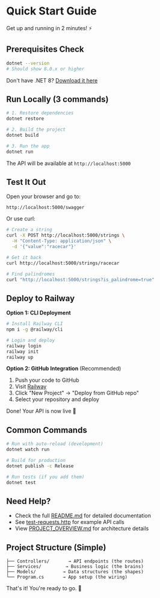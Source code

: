 # Quick Start Guide

Get up and running in 2 minutes! ⚡

## Prerequisites Check

```bash
dotnet --version
# Should show 8.0.x or higher
```

Don't have .NET 8? [Download it here](https://dotnet.microsoft.com/download/dotnet/8.0)

## Run Locally (3 commands)

```bash
# 1. Restore dependencies
dotnet restore

# 2. Build the project
dotnet build

# 3. Run the app
dotnet run
```

The API will be available at `http://localhost:5000`

## Test It Out

Open your browser and go to:

```
http://localhost:5000/swagger
```

Or use curl:

```bash
# Create a string
curl -X POST http://localhost:5000/strings \
  -H "Content-Type: application/json" \
  -d '{"value":"racecar"}'

# Get it back
curl http://localhost:5000/strings/racecar

# Find palindromes
curl "http://localhost:5000/strings?is_palindrome=true"
```

## Deploy to Railway

**Option 1: CLI Deployment**

```bash
# Install Railway CLI
npm i -g @railway/cli

# Login and deploy
railway login
railway init
railway up
```

**Option 2: GitHub Integration** (Recommended)

1. Push your code to GitHub
2. Visit [Railway](https://railway.app)
3. Click "New Project" → "Deploy from GitHub repo"
4. Select your repository and deploy

Done! Your API is now live 🚀

## Common Commands

```bash
# Run with auto-reload (development)
dotnet watch run

# Build for production
dotnet publish -c Release

# Run tests (if you add them)
dotnet test
```

## Need Help?

- Check the full [README.md](README.md) for detailed documentation
- See [test-requests.http](test-requests.http) for example API calls
- View [PROJECT_OVERVIEW.md](PROJECT_OVERVIEW.md) for architecture details

## Project Structure (Simple)

```
├── Controllers/       → API endpoints (the routes)
├── Services/         → Business logic (the brains)
├── Models/          → Data structures (the shapes)
└── Program.cs       → App setup (the wiring)
```

That's it! You're ready to go. 🎉

